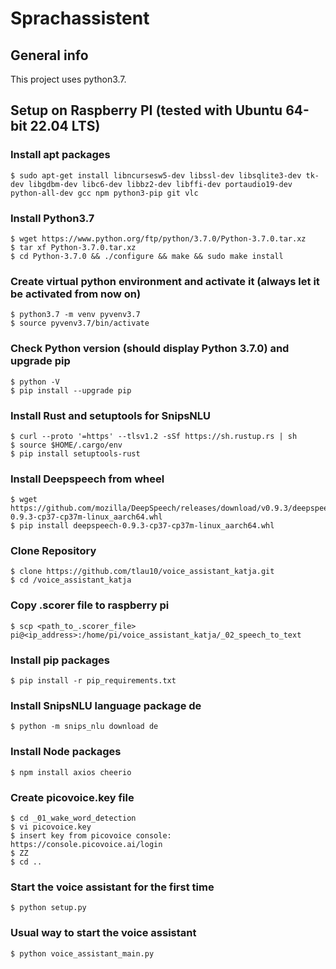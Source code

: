 # Sprachassistent

## General info
This project uses python3.7.<br/>

## Setup on Raspberry PI (tested with Ubuntu 64-bit 22.04 LTS)

### Install apt packages
```
$ sudo apt-get install libncursesw5-dev libssl-dev libsqlite3-dev tk-dev libgdbm-dev libc6-dev libbz2-dev libffi-dev portaudio19-dev python-all-dev gcc npm python3-pip git vlc
```

### Install Python3.7
```
$ wget https://www.python.org/ftp/python/3.7.0/Python-3.7.0.tar.xz 
$ tar xf Python-3.7.0.tar.xz 
$ cd Python-3.7.0 && ./configure && make && sudo make install
```

### Create virtual python environment and activate it (always let it be activated from now on)
```
$ python3.7 -m venv pyvenv3.7 
$ source pyvenv3.7/bin/activate
```

### Check Python version (should display Python 3.7.0) and upgrade pip
```
$ python -V
$ pip install --upgrade pip
```

### Install Rust and setuptools for SnipsNLU
```
$ curl --proto '=https' --tlsv1.2 -sSf https://sh.rustup.rs | sh 
$ source $HOME/.cargo/env
$ pip install setuptools-rust 
```

### Install Deepspeech from wheel
``` 
$ wget https://github.com/mozilla/DeepSpeech/releases/download/v0.9.3/deepspeech-0.9.3-cp37-cp37m-linux_aarch64.whl 
$ pip install deepspeech-0.9.3-cp37-cp37m-linux_aarch64.whl 
``` 

### Clone Repository
``` 
$ clone https://github.com/tlau10/voice_assistant_katja.git
$ cd /voice_assistant_katja
``` 

### Copy .scorer file to raspberry pi
```
$ scp <path_to_.scorer_file> pi@<ip_address>:/home/pi/voice_assistant_katja/_02_speech_to_text
```

### Install pip packages
``` 
$ pip install -r pip_requirements.txt
``` 

### Install SnipsNLU language package de
``` 
$ python -m snips_nlu download de
``` 

### Install Node packages
``` 
$ npm install axios cheerio
``` 

### Create picovoice.key file
``` 
$ cd _01_wake_word_detection
$ vi picovoice.key
$ insert key from picovoice console: https://console.picovoice.ai/login
$ ZZ
$ cd ..
``` 

### Start the voice assistant for the first time
``` 
$ python setup.py
``` 

### Usual way to start the voice assistant
``` 
$ python voice_assistant_main.py
``` 
